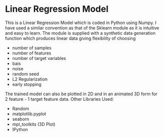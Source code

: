 
# Linear Regression Model

This is a Linear Regression Model which is coded in Python using Numpy. I have used a similar convention as that of the Sklearn module as it is intuitive and easy to learn.
The module is supplied with a synthetic data generation function which produces linear data giving flexibility of choosing

- number of samples
- number of features
- number of target variables
- bais
- noise
- random seed
- L2 Regularization
- early stopping

The trained model can also be plotted in 2D and in an animated 3D form for 2 feature - 1 target feature data.
Other Libraries Used:

- Random
- matplotlib.pyplot
- seaborn
- mpl_toolkits (3D Plot)
- IPython
